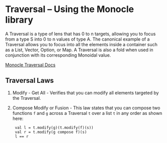 # Traversal – Using the Monocle library

A Traversal is a type of lens that has 0 to n targets, allowing you to focus from a type S into 0 to n values of type A.
The canonical example of a Traversal allows you to focus into all the elements inside a container such as a List, Vector, Option, or Map.
A Traversal is also a fold when used in conjunction with its corresponding Monoidal value.

[Monocle Traversal Docs](https://www.scala-exercises.org/monocle/traversal)

## Traversal Laws
  1. Modify - Get All -  Verifies that you can modify all elements targeted by the Traversal.
  1. Compose Modify or Fusion  - This law states that you can compose two functions `f` and `g` across a Traversal `t` over a list
  `t` in any order as shown here:
  
    
          val l = t.modify(g)(t.modify(f)(s))
          val r = t.modify(g compose f)(s)
          l == r
    
